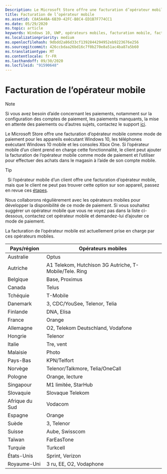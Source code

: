 ```yaml
---
Description: Le Microsoft Store offre une facturation d’opérateur mobile comme mode de paiement pour les opérateurs mobiles qui prennent en charge cette fonctionnalité.
title: Facturation de l’opérateur mobile
ms.assetid: C8A5A4BA-6B39-42FC-B8C4-ED1B7F774CC1
ms.date: 05/29/2020
ms.topic: article
keywords: Windows 10, UWP, opérateurs mobiles, facturation mobile, facturation opérateur mobile
ms.localizationpriority: medium
ms.openlocfilehash: 9dbdd2a86d33cf1392844294952eb9223676e256
ms.sourcegitcommit: 426ccbdaa26bd16c7f0b270e8a51ac4ba87a5b60
ms.translationtype: MT
ms.contentlocale: fr-FR
ms.lasthandoff: 09/30/2020
ms.locfileid: "91590648"
---
```

# <a name="mobile-operator-billing"></a>Facturation de l’opérateur mobile

> [!NOTE]
> Si vous avez besoin d’aide concernant les paiements, notamment sur la configuration des comptes de paiement, les paiements manquants, la mise en attente des paiements ou d’autres sujets, contactez le support [ici](https://developer.microsoft.com/windows/support).

Le Microsoft Store offre une facturation d’opérateur mobile comme mode de paiement pour les appareils exécutant Windows 10, les téléphones exécutant Windows 10 mobile et les consoles Xbox One. Si l’opérateur mobile d’un client prend en charge cette fonctionnalité, le client peut ajouter la facturation de l’opérateur mobile comme mode de paiement et l’utiliser pour effectuer des achats dans le magasin à l’aide de son compte mobile.

> [!TIP]
>  Si l’opérateur mobile d’un client offre une facturation d’opérateur mobile, mais que le client ne peut pas trouver cette option sur son appareil, passez en revue ces [étapes](https://support.microsoft.com/instantanswers/b25d6dd6-fb8b-3710-1e13-4d30eb01b51f).

Nous collaborons régulièrement avec les opérateurs mobiles pour développer la disponibilité de ce mode de paiement. Si vous souhaitez suggérer un opérateur mobile que vous ne voyez pas dans la liste ci-dessous, contactez cet opérateur mobile et demandez-lui d’ajouter ce mode de paiement.

La facturation de l’opérateur mobile est actuellement prise en charge par ces opérateurs mobiles.

| Pays/région       | Opérateurs mobiles                                        |
|----------------------|---------------------------------------------------------|
| Australie            | Optus                                                   |
| Autriche              | A1 Telekom, Hutchison 3G Autriche, T-Mobile/Tele. Ring  |
| Belgique              | Base, Proximus                                          |
| Canada               | Telus                                                   |
| Tchéquie              | T-Mobile                                                |
| Danemark              | 3, CDC/YouSee, Telenor, Telia                         |
| Finlande              | DNA, Elisa                                              |
| France               | Orange                                                  |
| Allemagne              | O2, Telekom Deutschland, Vodafone                       |
| Hongrie              | Telenor                                                 |
| Italie                | Tre, vent                                               |
| Malaisie             | Photo                                                    |
| Pays-Bas          | KPN/Telfort                                           |
| Norvège               | Telenor/Talkmore, Telia/OneCall                     |
| Pologne               | Orange, lecture                                            |
| Singapour            | M1 limitée, StarHub                                     |
| Slovaquie             | Slovaque Telekom                                          |
| Afrique du Sud         | Vodacom                                                 |
| Espagne                | Orange                                                  |
| Suède               | 3, Telenor                                              |
| Suisse          | Aube, Swisscom                                       |
| Taïwan               | FarEasTone                                              |
| Turquie               | Turkcell                                                |
| États-Unis        | Sprint, Verizon                                         |
| Royaume-Uni       | 3 ru, EE, O2, Vodaphone                                 |
